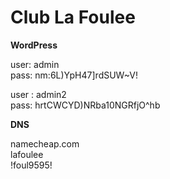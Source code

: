 # Club La Foulee

**WordPress**

user: admin  
pass: nm:6L)YpH47]rdSUW~V!  

user : admin2  
pass: hrtCWCYD)NRba10NGRfjO^hb  

**DNS**

namecheap.com  
lafoulee  
!foul9595!  
